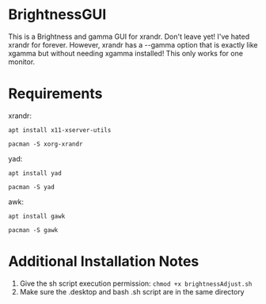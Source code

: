 # BrightnessGUI
This is a Brightness and gamma GUI for xrandr.  Don't leave yet!  I've hated xrandr for forever.  However, xrandr has a --gamma option that is exactly like xgamma but without needing xgamma installed!  This only works for one monitor.

# Requirements
xrandr:

`apt install x11-xserver-utils`

`pacman -S xorg-xrandr`

yad:

`apt install yad`

`pacman -S yad`

awk:

`apt install gawk`

`pacman -S gawk`

# Additional Installation Notes

1. Give the sh script execution permission: `chmod +x brightnessAdjust.sh`
2. Make sure the .desktop and bash .sh script are in the same directory
